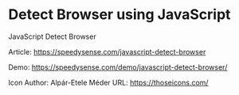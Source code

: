 # Detect Browser using JavaScript
JavaScript Detect Browser

Article: https://speedysense.com/javascript-detect-browser

Demo: https://speedysense.com/demo/javascript-detect-browser/

Icon Author: Alpár-Etele Méder URL: https://thoseicons.com/
